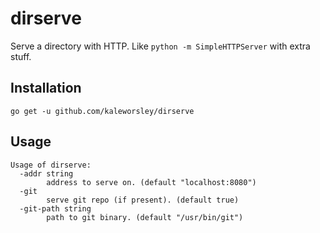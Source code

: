 # dirserve

Serve a directory with HTTP. Like `python -m SimpleHTTPServer` with extra stuff.

## Installation

```
go get -u github.com/kaleworsley/dirserve
```

## Usage

    Usage of dirserve:
      -addr string
            address to serve on. (default "localhost:8080")
      -git
            serve git repo (if present). (default true)
      -git-path string
            path to git binary. (default "/usr/bin/git")
